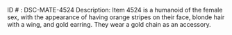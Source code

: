 ID # : DSC-MATE-4524
Description: Item 4524 is a humanoid of the female sex, with the appearance of having orange stripes on their face, blonde hair with a wing, and gold earring. They wear a gold chain as an accessory.